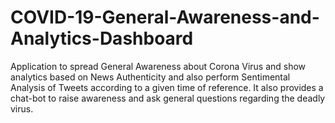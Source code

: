 # COVID-19-General-Awareness-and-Analytics-Dashboard

Application to spread General Awareness about Corona Virus and show analytics based on News Authenticity and also perform Sentimental Analysis of Tweets according to a given time of reference. It also provides a chat-bot to raise awareness and ask general questions regarding the deadly virus.



